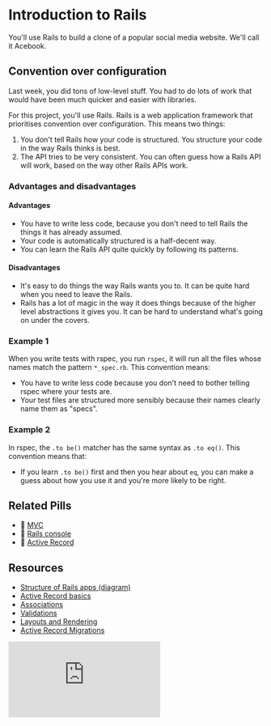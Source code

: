 # Introduction to Rails

You'll use Rails to build a clone of a popular social media website. We'll call it Acebook.

## Convention over configuration

Last week, you did tons of low-level stuff.  You had to do lots of work that would have been much quicker and easier with libraries.

For this project, you'll use Rails. Rails is a web application framework that prioritises convention over configuration. This means two things:

1. You don't tell Rails how your code is structured. You structure your code in the way Rails thinks is best.
2. The API tries to be very consistent. You can often guess how a Rails API will work, based on the way other Rails APIs work.

### Advantages and disadvantages

#### Advantages

* You have to write less code, because you don't need to tell Rails the things it has already assumed.
* Your code is automatically structured is a half-decent way.
* You can learn the Rails API quite quickly by following its patterns.

#### Disadvantages

* It's easy to do things the way Rails wants you to.  It can be quite hard when you need to leave the Rails.
* Rails has a lot of magic in the way it does things because of the higher level abstractions it gives you.  It can be hard to understand what's going on under the covers.

### Example 1

When you write tests with rspec,  you run `rspec`, it will run all the files whose names match the pattern `*_spec.rb`.  This convention means:

* You have to write less code because you don't need to bother telling rspec where your tests are.
* Your test files are structured more sensibly because their names clearly name them as "specs".

### Example 2

In rspec, the `.to be()` matcher has the same syntax as `.to eq()`.  This convention means that:

* If you learn `.to be()` first and then you hear about `eq`, you can make a guess about how you use it and you're more likely to be right.

## Related Pills

* :pill: [MVC](../../pills/mvc.md)
* :pill: [Rails console](../../pills/rails_console.md)
* :pill: [Active Record](../../pills/activerecord.md)

## Resources

* [Structure of Rails apps (diagram)](http://images.thoughtbot.com/ember-rails-terminology-differences/rails.png)
* [Active Record basics](http://guides.rubyonrails.org/active_record_basics.html)
* [Associations](http://guides.rubyonrails.org/association_basics.html)
* [Validations](http://guides.rubyonrails.org/active_record_validations.html)
* [Layouts and Rendering](http://guides.rubyonrails.org/layouts_and_rendering.html)
* [Active Record Migrations](http://guides.rubyonrails.org/migrations.html)


![Tracking pixel](https://githubanalytics.herokuapp.com/course/engineering_projects/rails/intro_to_rails.md)
